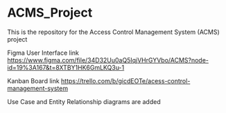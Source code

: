 # ACMS_Project
This is the repository for the Access Control Management System (ACMS) project 

Figma User Interface link https://www.figma.com/file/34D32Uu0aQ5IqjVHrGYVbo/ACMS?node-id=19%3A167&t=8XTBY1HK6GmLKQ3u-1

Kanban Board link https://trello.com/b/gicdEOTe/acess-control-management-system

Use Case and Entity Relationship diagrams are added

